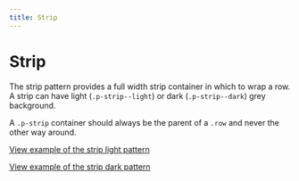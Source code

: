 ```yaml
---
title: Strip
---
```


# Strip

The strip pattern provides a full width strip container in which to wrap a row. A strip can have light (`.p-strip--light`) or dark (`.p-strip--dark`) grey background.

A `.p-strip` container should always be the parent of a `.row` and never the other way around.

<a href="https://ubuntudesign.github.io/vanilla-framework/examples/patterns/strips/strips-light/"
    class="js-example">
    View example of the strip light pattern
</a>

<a href="https://ubuntudesign.github.io/vanilla-framework/examples/patterns/strips/strips-dark/"
    class="js-example">
    View example of the strip dark pattern
</a>